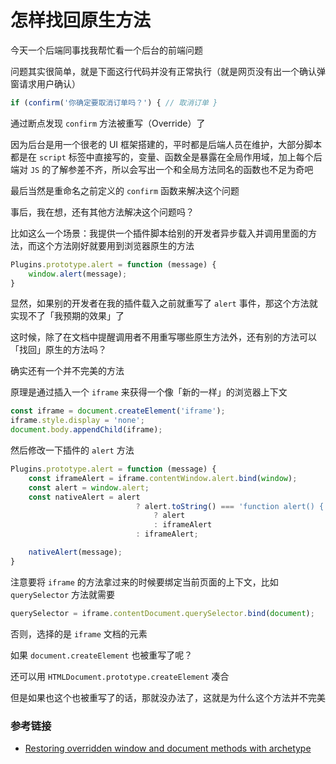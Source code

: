 # 怎样找回原生方法

今天一个后端同事找我帮忙看一个后台的前端问题

问题其实很简单，就是下面这行代码并没有正常执行（就是网页没有出一个确认弹窗请求用户确认）

```js
if (confirm('你确定要取消订单吗？') { // 取消订单 }
```

通过断点发现 `confirm` 方法被重写（Override）了
  
因为后台是用一个很老的 UI 框架搭建的，平时都是后端人员在维护，大部分脚本都是在 `script` 标签中直接写的，变量、函数全是暴露在全局作用域，加上每个后端对 `JS` 的了解参差不齐，所以会写出一个和全局方法同名的函数也不足为奇吧

最后当然是重命名之前定义的 `confirm` 函数来解决这个问题

事后，我在想，还有其他方法解决这个问题吗？

比如这么一个场景：我提供一个插件脚本给别的开发者异步载入并调用里面的方法，而这个方法刚好就要用到浏览器原生的方法

```js
Plugins.prototype.alert = function (message) {
	window.alert(message);
}
```

显然，如果别的开发者在我的插件载入之前就重写了 `alert` 事件，那这个方法就实现不了「我预期的效果」了

这时候，除了在文档中提醒调用者不用重写哪些原生方法外，还有别的方法可以「找回」原生的方法吗？

确实还有一个并不完美的方法

原理是通过插入一个 `iframe` 来获得一个像「新的一样」的浏览器上下文

```js
const iframe = document.createElement('iframe');
iframe.style.display = 'none';
document.body.appendChild(iframe);
```

然后修改一下插件的 `alert` 方法

```js
Plugins.prototype.alert = function (message) {
	const iframeAlert = iframe.contentWindow.alert.bind(window);
	const alert = window.alert;
	const nativeAlert = alert
							? alert.toString() === 'function alert() { [native code] }' 
								? alert 
								: iframeAlert 
							: iframeAlert;

	nativeAlert(message);
}
```

注意要将 `iframe` 的方法拿过来的时候要绑定当前页面的上下文，比如 `querySelector` 方法就需要

```js
querySelector = iframe.contentDocument.querySelector.bind(document);
```

否则，选择的是 `iframe` 文档的元素

如果 `document.createElement` 也被重写了呢？

还可以用 `HTMLDocument.prototype.createElement` 凑合

但是如果也这个也被重写了的话，那就没办法了，这就是为什么这个方法并不完美

### 参考链接
- [Restoring overridden window and document methods with archetype](http://perrymitchell.net/article/restoring-overridden-window-and-document-methods-with-archetype/ "Restoring overridden window and document methods with archetype")
